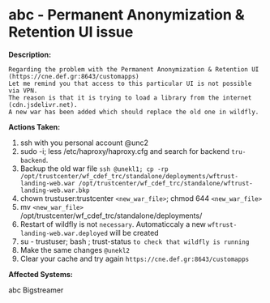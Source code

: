 # abc - Permanent Anonymization & Retention UI issue

<b>Description:</b>

```
Regarding the problem with the Permanent Anonymization & Retention UI (https://cne.def.gr:8643/customapps)
Let me remind you that access to this particular UI is not possible via VPN.
The reason is that it is trying to load a library from the internet (cdn.jsdelivr.net).
A new war has been added which should replace the old one in wildfly.
```

<b>Actions Taken:</b>

1. ssh with you personal account @unc2
2. sudo -i; less /etc/haproxy/haproxy.cfg and search for backend `tru-backend`.
3. Backup the old war file `ssh @unekl1; cp -rp /opt/trustcenter/wf_cdef_trc/standalone/deployments/wftrust-landing-web.war /opt/trustcenter/wf_cdef_trc/standalone/wftrust-landing-web.war.bkp`
4. chown trustuser:trustcenter `<new_war_file>`; chmod 644 `<new_war_file>`
5. mv `<new_war_file>` /opt/trustcenter/wf_cdef_trc/standalone/deployments/
6. Restart of wildfly is not `necessary`. Automaticcaly a new `wftrust-landing-web.war.deployed` will be created
7. su - trustuser; bash ; trust-status `to check that wildfly is running`
8. Make the same changes `@unekl2`
9. Clear your cache and try again `https://cne.def.gr:8643/customapps`

<b>Affected Systems:</b>

abc Bigstreamer


